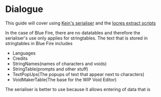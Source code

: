 # Dialogue

This guide will cover using [Kein's serialiser](Tools/UAssetSerialiser.zip) and the [locres extract scripts](Tools/UE4_Locress_Scripts.zip)

In the case of Blue Fire, there are no datatables and therefore the serialiser's use only applies for stringtables. The text that is stored in stringtables in Blue Fire includes

- Languages
- Credits
- StringNames(names of characters and voids)
- StringTable(prompts and other stuff)
- TextPopUps(The popups of text that appear next to characters)
- VoidMakerTable(The base for the WIP Void Editor)

The serialiser is better to use because it allows entering of data that is

